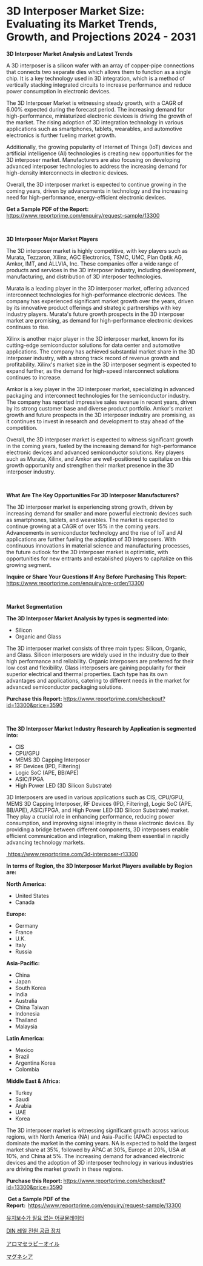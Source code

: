 <p><h1>3D Interposer Market Size: Evaluating its Market Trends, Growth, and Projections 2024 - 2031</h1></p><p><strong>3D Interposer Market Analysis and Latest Trends</strong></p>
<p><p>A 3D interposer is a silicon wafer with an array of copper-pipe connections that connects two separate dies which allows them to function as a single chip. It is a key technology used in 3D integration, which is a method of vertically stacking integrated circuits to increase performance and reduce power consumption in electronic devices.</p><p>The 3D Interposer Market is witnessing steady growth, with a CAGR of 6.00% expected during the forecast period. The increasing demand for high-performance, miniaturized electronic devices is driving the growth of the market. The rising adoption of 3D integration technology in various applications such as smartphones, tablets, wearables, and automotive electronics is further fueling market growth.</p><p>Additionally, the growing popularity of Internet of Things (IoT) devices and artificial intelligence (AI) technologies is creating new opportunities for the 3D interposer market. Manufacturers are also focusing on developing advanced interposer technologies to address the increasing demand for high-density interconnects in electronic devices.</p><p>Overall, the 3D interposer market is expected to continue growing in the coming years, driven by advancements in technology and the increasing need for high-performance, energy-efficient electronic devices.</p></p>
<p><strong>Get a Sample PDF of the Report:&nbsp;</strong> <a href="https://www.reportprime.com/enquiry/request-sample/13300">https://www.reportprime.com/enquiry/request-sample/13300</a></p>
<p>&nbsp;</p>
<p><strong>3D Interposer Major Market Players</strong></p>
<p><p>The 3D interposer market is highly competitive, with key players such as Murata, Tezzaron, Xilinx, AGC Electronics, TSMC, UMC, Plan Optik AG, Amkor, IMT, and ALLVIA, Inc. These companies offer a wide range of products and services in the 3D interposer industry, including development, manufacturing, and distribution of 3D interposer technologies.</p><p>Murata is a leading player in the 3D interposer market, offering advanced interconnect technologies for high-performance electronic devices. The company has experienced significant market growth over the years, driven by its innovative product offerings and strategic partnerships with key industry players. Murata's future growth prospects in the 3D interposer market are promising, as demand for high-performance electronic devices continues to rise.</p><p>Xilinx is another major player in the 3D interposer market, known for its cutting-edge semiconductor solutions for data center and automotive applications. The company has achieved substantial market share in the 3D interposer industry, with a strong track record of revenue growth and profitability. Xilinx's market size in the 3D interposer segment is expected to expand further, as the demand for high-speed interconnect solutions continues to increase.</p><p>Amkor is a key player in the 3D interposer market, specializing in advanced packaging and interconnect technologies for the semiconductor industry. The company has reported impressive sales revenue in recent years, driven by its strong customer base and diverse product portfolio. Amkor's market growth and future prospects in the 3D interposer industry are promising, as it continues to invest in research and development to stay ahead of the competition.</p><p>Overall, the 3D interposer market is expected to witness significant growth in the coming years, fueled by the increasing demand for high-performance electronic devices and advanced semiconductor solutions. Key players such as Murata, Xilinx, and Amkor are well-positioned to capitalize on this growth opportunity and strengthen their market presence in the 3D interposer industry.</p></p>
<p>&nbsp;</p>
<p><strong>What Are The Key Opportunities For 3D Interposer Manufacturers?</strong></p>
<p><p>The 3D interposer market is experiencing strong growth, driven by increasing demand for smaller and more powerful electronic devices such as smartphones, tablets, and wearables. The market is expected to continue growing at a CAGR of over 15% in the coming years. Advancements in semiconductor technology and the rise of IoT and AI applications are further fueling the adoption of 3D interposers. With continuous innovations in material science and manufacturing processes, the future outlook for the 3D interposer market is optimistic, with opportunities for new entrants and established players to capitalize on this growing segment.</p></p>
<p><strong>Inquire or Share Your Questions If Any Before Purchasing This Report:</strong> <a href="https://www.reportprime.com/enquiry/pre-order/13300">https://www.reportprime.com/enquiry/pre-order/13300</a></p>
<p>&nbsp;</p>
<p><strong>Market Segmentation</strong></p>
<p><strong>The 3D Interposer Market Analysis by types is segmented into:</strong></p>
<p><ul><li>Silicon</li><li>Organic and Glass</li></ul></p>
<p><p>The 3D interposer market consists of three main types: Silicon, Organic, and Glass. Silicon interposers are widely used in the industry due to their high performance and reliability. Organic interposers are preferred for their low cost and flexibility. Glass interposers are gaining popularity for their superior electrical and thermal properties. Each type has its own advantages and applications, catering to different needs in the market for advanced semiconductor packaging solutions.</p></p>
<p><strong>Purchase this Report:&nbsp;</strong><a href="https://www.reportprime.com/checkout?id=13300&price=3590">https://www.reportprime.com/checkout?id=13300&price=3590</a></p>
<p>&nbsp;</p>
<p><strong>The 3D Interposer Market Industry Research by Application is segmented into:</strong></p>
<p><ul><li>CIS</li><li>CPU/GPU</li><li>MEMS 3D Capping Interposer</li><li>RF Devices (IPD, Filtering)</li><li>Logic SoC (APE, BB/APE)</li><li>ASIC/FPGA</li><li>High Power LED (3D Silicon Substrate)</li></ul></p>
<p><p>3D Interposers are used in various applications such as CIS, CPU/GPU, MEMS 3D Capping Interposer, RF Devices (IPD, Filtering), Logic SoC (APE, BB/APE), ASIC/FPGA, and High Power LED (3D Silicon Substrate) market. They play a crucial role in enhancing performance, reducing power consumption, and improving signal integrity in these electronic devices. By providing a bridge between different components, 3D interposers enable efficient communication and integration, making them essential in rapidly advancing technology markets.</p></p>
<p><a href="https://www.reportprime.com/3d-interposer-r13300">&nbsp;https://www.reportprime.com/3d-interposer-r13300</a></p>
<p><strong>In terms of Region, the 3D Interposer Market Players available by Region are:</strong></p>
<p>
    <p> <strong> North America: </strong>
        <ul>
            <li>United States</li>
            <li>Canada</li>
        </ul>
        </p> 
    <p> <strong> Europe: </strong>
        <ul>
            <li>Germany</li>
            <li>France</li>
            <li>U.K.</li>
            <li>Italy</li>
            <li>Russia</li>
        </ul>
        </p> 
    <p> <strong> Asia-Pacific: </strong>
        <ul>
            <li>China</li>
            <li>Japan</li>
            <li>South Korea</li>
            <li>India</li>
            <li>Australia</li>
            <li>China Taiwan</li>
            <li>Indonesia</li>
            <li>Thailand</li>
            <li>Malaysia</li>
        </ul>
        </p> 
    <p> <strong> Latin America: </strong>
        <ul>
            <li>Mexico</li>
            <li>Brazil</li>
            <li>Argentina Korea</li>
            <li>Colombia</li>
        </ul>
        </p> 
    <p> <strong> Middle East & Africa: </strong>
        <ul>
            <li>Turkey</li>
            <li>Saudi</li>
            <li>Arabia</li>
            <li>UAE</li>
            <li>Korea</li>
        </ul>
    </p>
    </p>
<p><p>The 3D interposer market is witnessing significant growth across various regions, with North America (NA) and Asia-Pacific (APAC) expected to dominate the market in the coming years. NA is expected to hold the largest market share at 35%, followed by APAC at 30%, Europe at 20%, USA at 10%, and China at 5%. The increasing demand for advanced electronic devices and the adoption of 3D interposer technology in various industries are driving the market growth in these regions.</p></p>
<p><strong>Purchase this Report: </strong><a href="https://www.reportprime.com/checkout?id=13300&price=3590">https://www.reportprime.com/checkout?id=13300&price=3590</a></p>
<p>&nbsp;<strong>Get a Sample PDF of the Report:&nbsp;&nbsp;</strong><a href="https://www.reportprime.com/enquiry/request-sample/13300">https://www.reportprime.com/enquiry/request-sample/13300</a></p>
<p><strong></strong></p>
<p><p><a href="https://medium.com/@tomienow676/%EC%9C%A0%EC%A7%80%EB%B3%B4%EC%88%98%EA%B0%80-%ED%95%84%EC%9A%94%EC%97%86%EB%8A%94-%EC%B6%95%EC%A0%81%EA%B8%B0-%EC%8B%9C%EC%9E%A5%EC%9D%84-%EB%B6%84%EC%84%9D%ED%95%98%EB%A9%B0-%EA%B8%80%EB%A1%9C%EB%B2%8C-%EC%82%B0%EC%97%85-%EC%A0%84%EB%A7%9D-%EB%B0%8F-%EC%98%88%EC%B8%A1%EC%9D%84-%ED%95%98%EA%B2%A0%EC%8A%B5%EB%8B%88%EB%8B%A4-2024%EB%85%84%EB%B6%80%ED%84%B0-2031%EB%85%84%EA%B9%8C%EC%A7%80-89bcbf7342fd">유지보수가 필요 없는 어큐뮬레이터</a></p><p><a href="https://medium.com/@thib_harou/%EB%8B%A4%EC%9D%8C-%EB%AC%B8%EC%9E%A5%EC%9D%84-%ED%95%9C%EA%B5%AD%EC%96%B4%EB%A1%9C-%EB%B2%88%EC%97%AD%ED%95%98%EC%8B%AD%EC%8B%9C%EC%98%A4-din-%EB%A0%88%EC%9D%BC-%ED%8C%8C%EC%9B%8C-%EC%84%9C%ED%94%8C%EB%9D%BC%EC%9D%B4-%EC%8B%9C%EC%9E%A5-%EC%A1%B0%EC%82%AC-%EB%B3%B4%EA%B3%A0%EC%84%9C-%EC%97%AD%EC%82%AC-%EB%B0%8F-2031%EB%85%84%EA%B9%8C%EC%A7%80%EC%9D%98-%EC%98%88%EC%B8%A1-e125a6d01d4b">DIN 레일 전원 공급 장치</a></p><p><a href="https://medium.com/@desekay3566/%E3%82%A2%E3%83%AD%E3%83%9E%E3%82%BB%E3%83%A9%E3%83%94%E3%83%BC%E6%B2%B9%E5%B8%82%E5%A0%B4%E3%81%AE%E3%83%A1%E3%83%88%E3%83%AA%E3%82%AF%E3%82%B9%E3%82%92%E8%A7%A3%E8%AA%AD%E3%81%99%E3%82%8B-%E5%B8%82%E5%A0%B4%E3%82%B7%E3%82%A7%E3%82%A2-%E3%83%88%E3%83%AC%E3%83%B3%E3%83%89-%E6%88%90%E9%95%B7%E3%83%91%E3%82%BF%E3%83%BC%E3%83%B3-a28f6bb829b7">アロマセラピーオイル</a></p><p><a href="https://medium.com/@marcosoenrt565736/%E3%83%9E%E3%82%B0%E3%83%8D%E3%82%B7%E3%82%A2%E5%B8%82%E5%A0%B4%E3%81%AF-%E5%B8%82%E5%A0%B4%E3%82%B7%E3%82%A7%E3%82%A2-%E5%B8%82%E5%A0%B4%E5%8B%95%E5%90%91-%E5%B8%82%E5%A0%B4%E6%88%90%E9%95%B7%E3%81%AB%E9%96%A2%E3%81%99%E3%82%8B%E6%83%85%E5%A0%B1%E3%82%92%E6%8F%90%E4%BE%9B%E3%81%97%E3%81%A6%E3%81%84%E3%81%BE%E3%81%99-230eafd5adcf">マグネシア</a></p></p>
